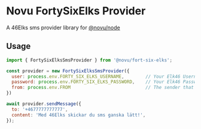 # Novu FortySixElks Provider

A 46Elks sms provider library for [@novu/node](https://github.com/khulnasoft/teleflow)

## Usage

```javascript
import { FortySixElksSmsProvider } from '@novu/fort-six-elks';

const provider = new FortySixElksSmsProvider({ 
  user: process.env.FORTY_SIX_ELKS_USERNAME,        // Your Elk46 Username
  password: process.env.FORTY_SIX_ELKS_PASSWORD,    // Your Elk46 Password
  from: process.env.FROM                            // The sender that you'd like the recipient to see, e.g 'Telco Inc.'
})

await provider.sendMessage({
  to: '+4677777777777',
  content: 'Med 46Elks skickar du sms ganska lätt!',
});
```
